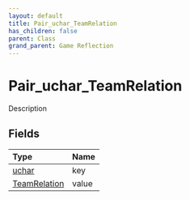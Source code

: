 ```yaml
---
layout: default
title: Pair_uchar_TeamRelation
has_children: false
parent: Class
grand_parent: Game Reflection
---
```

# Pair_uchar_TeamRelation
Description 

## Fields

| Type | Name |
|:----------|:--------------|
| [uchar](/riftbreaker-wiki/docs/game-reflection/enums/uchar/) | key |
| [TeamRelation](/riftbreaker-wiki/docs/game-reflection/classes/team_relation/) | value |

